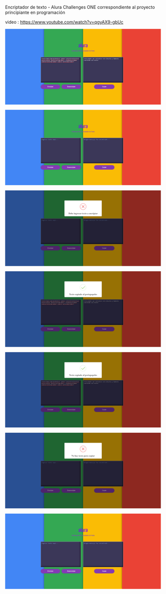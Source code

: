 Encriptador de texto - Alura Challenges ONE correspondiente al proyecto principiante en programación

video : https://www.youtube.com/watch?v=qgyAX9-gbUc


![](imagenes/uno.jpg)

![](imagenes/dos.jpg)

![](imagenes/tres.jpg)

![](imagenes/cuatro.jpg)

![](imagenes/cinco.jpg)

![](imagenes/seis.jpg)

![](imagenes/siete.jpg)
